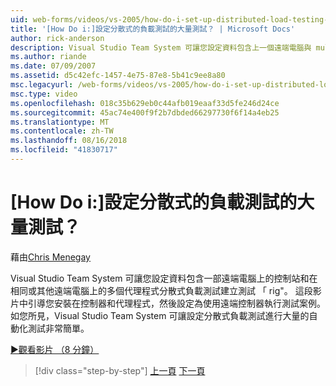 ```yaml
---
uid: web-forms/videos/vs-2005/how-do-i-set-up-distributed-load-testing-for-high-volume-tests
title: '[How Do i:]設定分散式的負載測試的大量測試？ | Microsoft Docs'
author: rick-anderson
description: Visual Studio Team System 可讓您設定資料包含上一個遠端電腦與 multipl 控制器分散式負載測試建立測試 rig'...
ms.author: riande
ms.date: 07/09/2007
ms.assetid: d5c42efc-1457-4e75-87e8-5b41c9ee8a80
msc.legacyurl: /web-forms/videos/vs-2005/how-do-i-set-up-distributed-load-testing-for-high-volume-tests
msc.type: video
ms.openlocfilehash: 018c35b629eb0c44afb019eaaf33d5fe246d24ce
ms.sourcegitcommit: 45ac74e400f9f2b7dbded66297730f6f14a4eb25
ms.translationtype: MT
ms.contentlocale: zh-TW
ms.lasthandoff: 08/16/2018
ms.locfileid: "41830717"
---
```

<a name="how-do-i-set-up-distributed-load-testing-for-high-volume-tests"></a>[How Do i:]設定分散式的負載測試的大量測試？
====================
藉由[Chris Menegay](https://twitter.com/CMenegay)

Visual Studio Team System 可讓您設定資料包含一部遠端電腦上的控制站和在相同或其他遠端電腦上的多個代理程式分散式負載測試建立測試 「 rig"。 這段影片中引導您安裝在控制器和代理程式，然後設定為使用遠端控制器執行測試案例。 如您所見，Visual Studio Team System 可讓設定分散式負載測試進行大量的自動化測試非常簡單。

[&#9654;觀看影片 （8 分鐘）](https://channel9.msdn.com/Blogs/ASP-NET-Site-Videos/how-do-i-set-up-distributed-load-testing-for-high-volume-tests)

> [!div class="step-by-step"]
> [上一頁](how-do-i-tune-web-application-performance-with-profiling.md)
> [下一頁](how-do-i-enforce-coding-standards-with-code-analysis.md)
